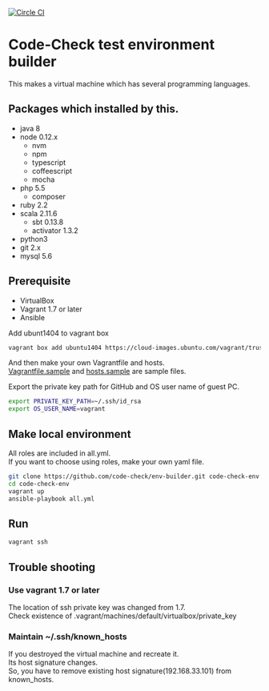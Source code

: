 [![Circle CI](https://circleci.com/gh/code-check/env-builder.svg?style=svg)](https://circleci.com/gh/code-check/env-builder)

# Code-Check test environment builder
This makes a virtual machine which has several programming languages.

## Packages which installed by this.
- java 8
- node 0.12.x
  - nvm
  - npm
  - typescript
  - coffeescript
  - mocha
- php 5.5
  - composer
- ruby 2.2
- scala 2.11.6
  - sbt 0.13.8
  - activator 1.3.2
- python3
- git 2.x
- mysql 5.6

## Prerequisite

- VirtualBox
- Vagrant 1.7 or later
- Ansible

Add ubunt1404 to vagrant box

``` bash
vagrant box add ubuntu1404 https://cloud-images.ubuntu.com/vagrant/trusty/current/trusty-server-cloudimg-amd64-vagrant-disk1.box
```

And then make your own Vagrantfile and hosts.  
[Vagrantfile.sample](Vagrantfile.sample) and [hosts.sample](hosts.sample) are sample files.

Export the private key path for GitHub and OS user name of guest PC.  

``` bash
export PRIVATE_KEY_PATH=~/.ssh/id_rsa
export OS_USER_NAME=vagrant
```

## Make local environment
All roles are included in all.yml.  
If you want to choose using roles, make your own yaml file.  

``` bash
git clone https://github.com/code-check/env-builder.git code-check-env
cd code-check-env
vagrant up
ansible-playbook all.yml
```

## Run

``` bash
vagrant ssh
```

## Trouble shooting
### Use vagrant 1.7 or later
The location of ssh private key was changed from 1.7.  
Check existence of .vagrant/machines/default/virtualbox/private_key

### Maintain ~/.ssh/known_hosts
If you destroyed the virtual machine and recreate it.  
Its host signature changes.  
So, you have to remove existing host signature(192.168.33.101) from known_hosts.

